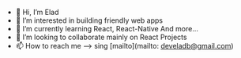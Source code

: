 - 👋 Hi, I’m Elad
- 👀 I’m interested in building friendly web apps
- 🌱 I’m currently learning React, React-Native And more...
- 💞️ I’m looking to collaborate mainly on React Projects
- 📫 How to reach me --> sing [mailto](mailto: develadb@gmail.com)

<!---
develad/develad is a ✨ special ✨ repository because its `README.md` (this file) appears on your GitHub profile.
You can click the Preview link to take a look at your changes.
--->

